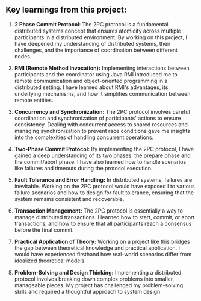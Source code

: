 ## Key learnings from this project: 

1. **2 Phase Commit Protocol**: The 2PC protocol is a fundamental distributed systems concept that ensures atomicity across multiple participants in a distributed environment. By working on this project, I have deepened my understanding of distributed systems, their challenges, and the importance of coordination between different nodes.

2. **RMI (Remote Method Invocation):** Implementing interactions between participants and the coordinator using Java RMI introduced me to remote communication and object-oriented programming in a distributed setting. I  have learned about RMI's advantages, its underlying mechanisms, and how it simplifies communication between remote entities.

3. **Concurrency and Synchronization:** The 2PC protocol involves careful coordination and synchronization of participants' actions to ensure consistency. Dealing with concurrent access to shared resources and managing synchronization to prevent race conditions gave me insights into the complexities of handling concurrent operations.

4. **Two-Phase Commit Protocol:** By implementing the 2PC protocol, I have gained a deep understanding of its two phases: the prepare phase and the commit/abort phase. I  have also learned how to handle scenarios like failures and timeouts during the protocol execution.

5. **Fault Tolerance and Error Handling:** In distributed systems, failures are inevitable. Working on the 2PC protocol would have exposed I to various failure scenarios and how to design for fault tolerance, ensuring that the system remains consistent and recoverable.

6. **Transaction Management:** The 2PC protocol is essentially a way to manage distributed transactions. I learned how to start, commit, or abort transactions, and how to ensure that all participants reach a consensus before the final commit.

7. **Practical Application of Theory:** Working on a project like this bridges the gap between theoretical knowledge and practical application. I would have experienced firsthand how real-world scenarios  differ from idealized theoretical models.

8. **Problem-Solving and Design Thinking:** Implementing a distributed protocol involves breaking down complex problems into smaller, manageable pieces. My project has challenged my problem-solving skills and required a thoughtful approach to system design.